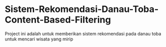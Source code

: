 # Sistem-Rekomendasi-Danau-Toba-Content-Based-Filtering
Project ini adalah untuk memberikan sistem rekomendasi pada danau toba untuk mencari wisata yang mirip
